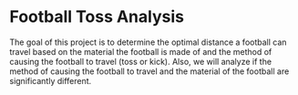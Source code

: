 # Football Toss Analysis
 The goal of this project is to determine the optimal distance a football can travel based on the material the football is made of and the method of causing the football to travel (toss or kick). Also, we will analyze if the method of causing the football to travel and the material of the football are significantly different.
